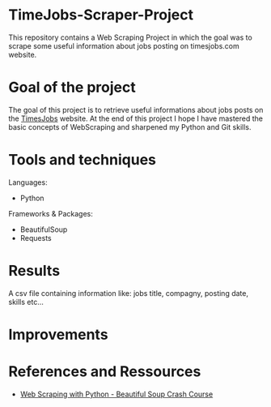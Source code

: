 # TimeJobs-Scraper-Project
This repository contains a Web Scraping Project in which the goal was to scrape some useful information about jobs posting on timesjobs.com website.

# Goal of the project
The goal of this project is to retrieve useful informations about jobs posts on the [TimesJobs](https://www.timesjobs.com/) website.
At the end of this project I hope I have mastered the basic concepts of WebScraping and sharpened my Python and Git skills.

# Tools and techniques 
Languages:
- Python

Frameworks & Packages:
- BeautifulSoup
- Requests

# Results
A csv file containing information like: jobs title, compagny, posting date, skills etc...

# Improvements


# References and Ressources

- [Web Scraping with Python - Beautiful Soup Crash Course]()
